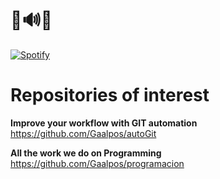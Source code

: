 # 🎵🔊🎵

[![Spotify](https://novatorem-o0bz0najk-gaalpos.vercel.app/api/spotify)](https://open.spotify.com/user/gabripazos13)

# Repositories of interest

**Improve your workflow with GIT automation** https://github.com/Gaalpos/autoGit

**All the work we do on Programming** https://github.com/Gaalpos/programacion



